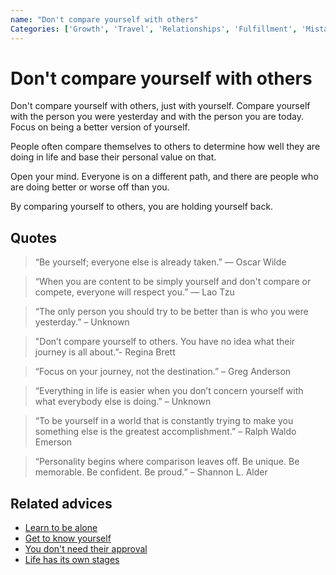 ```yaml
---
name: "Don't compare yourself with others"
Categories: ['Growth', 'Travel', 'Relationships', 'Fulfillment', 'Mistakes', 'Open-mindedness', 'Goals', 'Justice', 'Happiness', 'Integrity', 'Personality']
---
```

# Don't compare yourself with others

Don't compare yourself with others, just with yourself. Compare yourself with the person you were yesterday and with the person you are today. Focus on being a better version of yourself.

People often compare themselves to others to determine how well they are doing in life and base their personal value on that.

Open your mind. Everyone is on a different path, and there are people who are doing better or worse off than you.

By comparing yourself to others, you are holding yourself back.

## Quotes

> “Be yourself; everyone else is already taken.” ― Oscar Wilde

> “When you are content to be simply yourself and don't compare or compete, everyone will respect you.” ― Lao Tzu

> “The only person you should try to be better than is who you were yesterday.” – Unknown

> "Don’t compare yourself to others. You have no idea what their journey is all about.”- Regina Brett

> “Focus on your journey, not the destination.” – Greg Anderson

> “Everything in life is easier when you don’t concern yourself with what everybody else is doing.” – Unknown

> “To be yourself in a world that is constantly trying to make you something else is the greatest accomplishment.” – Ralph Waldo Emerson

> “Personality begins where comparison leaves off. Be unique. Be memorable. Be confident. Be proud.” – Shannon L. Alder

## Related advices

- [Learn to be alone](Learn%20to%20be%20alone/index.md)
- [Get to know yourself](Get%20to%20know%20yourself/index.md)
- [You don't need their approval](You%20don't%20need%20their%20approval/index.md)
- [Life has its own stages](Life%20has%20its%20own%20stages/index.md)